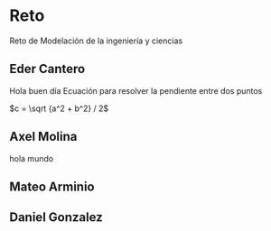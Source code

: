 # Reto
Reto de Modelación de la ingeniería y ciencias

## Eder Cantero
Hola buen día 
Ecuación para resolver la pendiente entre dos puntos 

$c = \sqrt {a^2 + b^2} / 2$
## Axel Molina
hola mundo
## Mateo Arminio

## Daniel Gonzalez 
